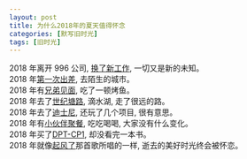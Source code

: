 ```yaml
---
layout: post
title: 为什么2018年的夏天值得怀念
categories: [默写旧时光]
tags: [旧时光]
---
```


2018 年离开 996 公司, [换了新工作](https://ohmyfish.github.io/2018/05/彩虹无线/), 一切又是新的未知。  
2018 年[第一次出差](https://ohmyfish.github.io/2018/06/8000米/), 去陌生的城市。  
2018 年有[兄弟见面](https://ohmyfish.github.io/2018/07/见面/), 吃了一顿烤鱼。  
2018 年去了[世纪塘路](https://ohmyfish.github.io/2018/09/世纪塘路/), 滴水湖, 走了很远的路。  
2018 年去了[迪士尼](https://ohmyfish.github.io/2018/10/迪士尼/), 还玩了几个项目, 很有意思。  
2018 年有[小伙伴聚餐](https://ohmyfish.github.io/2018/10/出去吃个饭/), 吃吃喝喝, 大家没有什么变化。  
2018 年买了[DPT-CP1](https://ohmyfish.github.io/2018/10/DPT-CP1/), 却没看完一本书。  
2018 年就像[起风了](https://music.163.com/#/song?id=1330348068)那首歌所唱的一样, 逝去的美好时光终会被怀恋。
